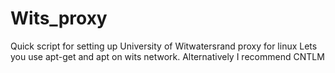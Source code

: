 # Wits_proxy
Quick script for setting up University of Witwatersrand proxy for linux
Lets you use apt-get and apt on wits network. Alternatively I recommend CNTLM 
